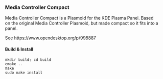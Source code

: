 ### Media Controller Compact ###

Media Controller Compact is a Plasmoid for the KDE Plasma Panel. Based on the
original Media Controller Plasmoid, but made compact so it fits into a panel.

See https://www.opendesktop.org/p/998887

#### Build & Install ####
```shell
mkdir build; cd build
cmake ..
make
sudo make install
```

